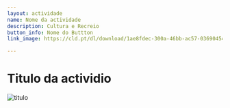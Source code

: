 ```yaml
---
layout: actividade
name: Nome da actividade
description: Cultura e Recreio 
button_info: Nome do Buttton
link_image: https://cld.pt/dl/download/1ae8fdec-300a-46bb-ac57-036904545756/recreativa_v2.jpg?download=true

---
```


# Titulo da actividio

![titulo](https://cld.pt/dl/download/1ae8fdec-300a-46bb-ac57-036904545756/recreativa_v2.jpg?download=true)
